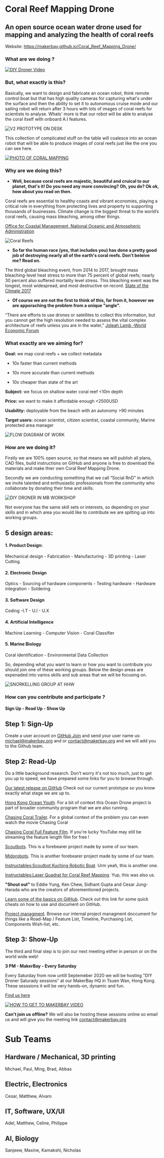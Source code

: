 # Coral Reef Mapping Drone
## An open source ocean water drone used for mapping and analyzing the health of coral reefs

Website: https://makerbay.github.io/Coral_Reef_Mapping_Drone/

### What are we doing ? 

[![DIY Droner Video](https://user-images.githubusercontent.com/58210744/80672253-c0308700-8ade-11ea-85f6-8148ad620c6a.JPG)](https://www.youtube.com/watch?v=DFU3hAdd2QQ "Click Me - Watch Me")

### But, what exactly is this? 
Basically, we want to design and fabricate an ocean robot, think remote control boat but that has high quality cameras for capturing what's under the surface and then the ability to set it to autonomous cruise mode and our sailing robot will return after 3 hours with lots of images of coral reefs for scientists to analyse. Whats' more is that our robot will be able to analyse the coral itself with onboard A.I features. 

![V2 PROTOTYPE ON DESK](https://user-images.githubusercontent.com/58210744/80584254-fb31ac80-8a43-11ea-9531-ff5efe6a73f9.jpeg "Prototype V2 in pieces")

This collection of complicated stuff on the table will coalesce into an ocean robot that will be able to produce images of coral reefs just like the one you can see here. 

[![PHOTO OF CORAL MAPPING](https://images.squarespace-cdn.com/content/v1/588c5e468419c2ec3fced0c0/1530466231826-FNW4LDAH7XH30ZFNJJAH/ke17ZwdGBToddI8pDm48kLm-eDV0ETPZElAUOuRm5LoUqsxRUqqbr1mOJYKfIPR7LoDQ9mXPOjoJoqy81S2I8N_N4V1vUb5AoIIIbLZhVYy7Mythp_T-mtop-vrsUOmeInPi9iDjx9w8K4ZfjXt2dozICiKierPdirwma1lhz985X3tnvptEZXlQK7_WXsWuOpYghpI-Ha_TwZsqqmJXng/25114424537_f4074ea83e_o.jpg?format=2500w)](https://flickr.com/photos/27703797@N06/sets/72157691104484754 "Ancestral project: Mindorobots")


### Why are we doing this? 

* **Well, because coral reefs are majestic, beautiful and cruical to our planet, that's it! Do you need any more convincing? Oh, you do?   Ok ok, how about you read on then.**

Coral reefs are essential to healthy coasts and vibrant economies, playing a critical role in everything from protecting lives and property to supporting thousands of businesses.
Climate change is the biggest threat to the world’s coral reefs, causing mass bleaching, among other things. 

[Office for Coastal Management, National Oceanic and Atmospheric Administration](https://coast.noaa.gov/states/fast-facts/coral-reefs.html)

![Coral Reefs](https://user-images.githubusercontent.com/58210744/80578411-fe746a80-8a3a-11ea-8785-430a610e751d.JPG "Office for Coastal Management, National Oceanic and Atmospheric Administration")

* **So far the human race (yes, that includes you) has done a pretty good job of destroying nearly all of the earth's coral reefs.       Don't beleive me? Read on.**

The third global bleaching event, from 2014 to 2017, brought mass bleaching-level heat stress to more than 75 percent of global reefs; nearly 30 percent also suffered mortality level stress. This bleaching event was the longest, most widespread, and most destructive on record. [State of the Climate 2017](https://www.ametsoc.net/sotc2017/StateoftheClimate2017_lowres.pdf)

* **Of course we are not the first to think of this, far from it, however we are apporaching the problem from a unique "angle".**

“There are efforts to use drones or satellites to collect this information, but you cannot get the high resolution needed to assess the vital complex architecture of reefs unless you are in the water,” 
[Joleah Lamb -World Economic Forum](https://www.weforum.org/agenda/2019/08/what-a-million-corals-in-2-500-reefs-tell-us-about-saving-them)

### What exactly are we aiming for? 

**Goal:** we map coral reefs + we collect metadata

* 10x faster than current methods

* 10x more accurate than current methods 

* 10x cheaper than state of the art

**Subject:** we focus on shallow water coral reef <10m depth

**Price:** we want to make it affordable enough <2500USD

**Usability:** deployable from the beach with an autonomy >90 minutes

**Target users:** ocean scientist, citizen scientist, coastal community, Marine protected area manager

![FLOW DIAGRAM OF WORK](https://github.com/MakerBay/Coral_Reef_Mapping_Drone/blob/master/Wiki/images/FINAL%2020200430%20Updated%20Workflow%20Diagram%20README.JPG)

### How are we doing it? 

Firstly we are 100% open source, so that means we will publish all plans, CAD files, build instructions on GitHub and anyone is free to download the materials and make thier own Coral Reef Mapping Drone. 

Secondly we are conducting something that we call “Social RnD” in which we invite talented and enthusiastic professionals from the community who collaborate by donating their time and skills. 

![DIY DRONER IN MB WORKSHOP](https://user-images.githubusercontent.com/58210744/80579317-66778080-8a3c-11ea-812e-37b142bca529.jpeg "Hong Kong Ocean Youth and DIY Droners making the the prototype V2")

Not everyone has the same skill sets or interests, so depending on your skills and in which area you would like to contribute we are spitting up into working groups. 

## 5 design areas: 

#### **1. Product Design:** 
Mechanical design - Fabrication - Manufacturing - 3D printing - Laser Cutting

#### **2. Electronic Design**
Optics - Sourcing of hardware components - Testing hardware - Hardware integration - Soldering

#### **3. Software Design**
Coding -I.T - U.I - U.X

#### **4. Artificial Intelligence**
Machine Learning - Computer Vision - Coral Classifier 

#### **5. Marine Biology**
Coral identification - Environmental Data Collection 

So, depending what you want to learn or how you want to contribute you should join one of these working groups. Below the design areas are expenaded into varios skills and sub areas that we will be focusing on. 

![SNORKELLING GROUP AT HHW](https://user-images.githubusercontent.com/58210744/80579151-21ebe500-8a3c-11ea-88cc-8fb528878877.jpeg "Our DIY Droner group collecting Coral Images at Hoi Ha Wan marine reserve in Sai Kung, Hong Kong")

### How can you contribute and participate ? 

####  Sign Up - Read Up - Show Up 

## Step 1: Sign-Up 
Create a user account on [GitHub Join](https://github.com/join) and send your user name us: 
michael@makerbay.org 
and or 
contact@makerbay.org 
and we will add you to the Github team.

## Step 2: Read-Up
Do a little background research. 
Don’t worry it's not too much, just to get you up to speed, we have prepared some links for you to browse through. 

[Our latest release on GitHub](https://github.com/MakerBay/Coral_Reef_Mapping_Drone/releases)
Check out our current prototype so you know exactly what stage we are up to. 

[Hong Kong Ocean Youth](https://www.makerbay.org/pages/hk-ocean-youth).
For a bit of context this Ocean Drone project is part of broader community program that we are also running.

[Chasing Coral Trailer](https://youtu.be/b6fHA9R2cKI).
For a global context of the problem you can even watch the movie Chasing Coral

[Chasing Coral Full Feature Film](https://youtu.be/aGGBGcjdjXA).
If you're lucky YouTube may still be streaming the feature length film for free !

[Scoutbots](https://www.scoutbots.com/devices#/coral-reef-mapping-drone/).
This is a forebearer project made by some of our team. 

[Midorobots](https://youtu.be/jOu1lOi_OgA). This is another forebearer project made by some of our team. 

[Instructables:Scoutbot Kuching Robotic Boat](https://www.instructables.com/id/Scoutbot-Kuching-Robotic-Boat/). Urm yeah, this is another one.

[Instructables:Laser Quadrat for Coral Reef Mapping](https://www.instructables.com/id/Laser-Quadrat-for-Coral-Reef-Mapping/). Yup, this was also us. 

**"Shout out"** to Eddie Yung, Ken Chew, Sidhant Gupta and Cesar Jung-Harada who are the creators of aforementioned projects. 

[Learn some of the basics on GitHub](https://github.com/adam-p/markdown-here/wiki/Markdown-Cheatsheet). Check out this link for some quick cheats on how to use and document on GitHub. 

[Project managment](https://docs.google.com/spreadsheets/d/1fuoXyMHSuvo87rrXIIrsM-g60LUAh8bwrJWMOnM1X2o/edit#gid=1437098180). Browse our internal project managment doccument for things like a Road-Map / Feature List, Timeline, Purchasing List, Components Wish-list, etc. 

## Step 3: Show-Up

The third and final step is to join our next meeting either in person or on the world wide web! 

**3 PM - MakerBay - Every Saturday**

Every Saturday from now untill Septemeber 2020 we will be hosting "DIY Droner Saturady sessions" at our MakerBay HQ in Tsuen Wan, Hong Kong. These sesssions it will be very hands-on, dynamic and fun.

[Find us here](https://www.makerbay.org/pages/contact-1)

[![HOW TO GET TO MAKERBAY VIDEO](https://github.com/MakerBay/Coral_Reef_Mapping_Drone/blob/master/Wiki/images/Makerbay%20How%20to%20get%20here.JPG)](https://youtu.be/G8wYsETPPe0 "Click Me - Watch Me")

**Can't join us offline?**  We will also be hosting these sessions online so email us and will give you the meeting link
contact@makerbay.org 


# Sub Teams
## Hardware / Mechanical, 3D printing
Michael, Paul, Ming, Brad, Abbas 

## Electric, Electronics
Cesar, Matthew, Alvaro 

## IT, Software, UX/UI
Adel, Matthew, Celine, Philippe

## AI, Biology 
Sanjeew, Maxine, Kamakshi, Nicholas
